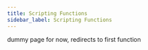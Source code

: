 ```yaml
---
title: Scripting Functions
sidebar_label: Scripting Functions
---
```


dummy page for now, redirects to first function
